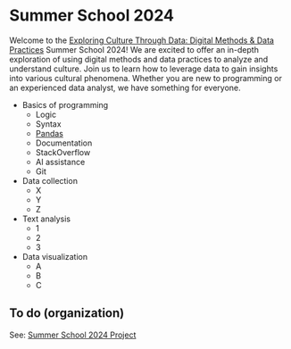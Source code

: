 # Summer School 2024

Welcome to the [Exploring Culture Through Data: Digital Methods & Data Practices](https://utrechtsummerschool.nl/courses/humanities/exploring-culture-through-data-digital-methods-data-practices) Summer School 2024! We are excited to offer an in-depth exploration of using digital methods and data practices to analyze and understand culture. Join us to learn how to leverage data to gain insights into various cultural phenomena. Whether you are new to programming or an experienced data analyst, we have something for everyone.



- Basics of programming
  -  Logic
  -  Syntax
  -  [Pandas](https://github.com/CentreForDigitalHumanities/Summer-School-2024/blob/main/code/day_2/2a_pandas.ipynb)
  -  Documentation
  -  StackOverflow
  -  AI assistance
  -  Git
- Data collection
  - X
  - Y
  - Z 
- Text analysis
  - 1
  - 2
  - 3 
- Data visualization
  - A
  - B
  - C 

## To do (organization)
See: [Summer School 2024 Project](https://github.com/orgs/CentreForDigitalHumanities/projects/11)
